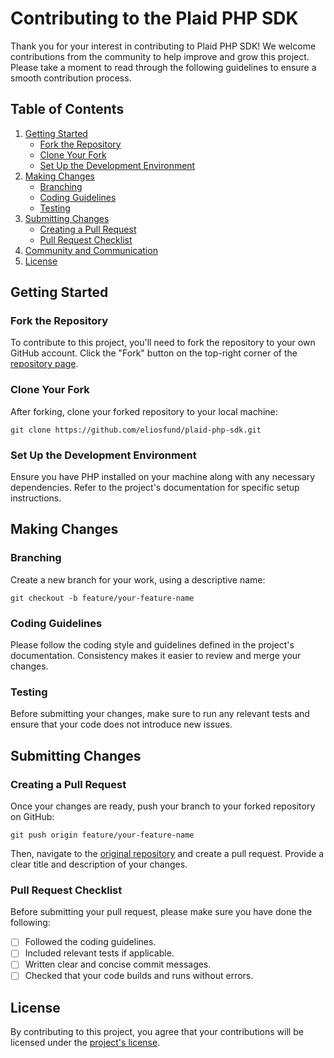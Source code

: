 # Contributing to the Plaid PHP SDK

Thank you for your interest in contributing to Plaid PHP SDK! We welcome contributions from the community to help improve and grow this project. Please take a moment to read through the following guidelines to ensure a smooth contribution process.

## Table of Contents
1. [Getting Started](#getting-started)
    - [Fork the Repository](#fork-the-repository)
    - [Clone Your Fork](#clone-your-fork)
    - [Set Up the Development Environment](#set-up-the-development-environment)
2. [Making Changes](#making-changes)
    - [Branching](#branching)
    - [Coding Guidelines](#coding-guidelines)
    - [Testing](#testing)
3. [Submitting Changes](#submitting-changes)
    - [Creating a Pull Request](#creating-a-pull-request)
    - [Pull Request Checklist](#pull-request-checklist)
4. [Community and Communication](#community-and-communication)
5. [License](#license)

## Getting Started

### Fork the Repository

To contribute to this project, you'll need to fork the repository to your own GitHub account. Click the "Fork" button on the top-right corner of the [repository page](https://github.com/eliosfund/plaid-php-sdk).

### Clone Your Fork

After forking, clone your forked repository to your local machine:

```shell
git clone https://github.com/eliosfund/plaid-php-sdk.git
```

### Set Up the Development Environment

Ensure you have PHP installed on your machine along with any necessary dependencies. Refer to the project's documentation for specific setup instructions.

## Making Changes

### Branching

Create a new branch for your work, using a descriptive name:

```shell
git checkout -b feature/your-feature-name
```

### Coding Guidelines

Please follow the coding style and guidelines defined in the project's documentation. Consistency makes it easier to review and merge your changes.

### Testing

Before submitting your changes, make sure to run any relevant tests and ensure that your code does not introduce new issues.

## Submitting Changes

### Creating a Pull Request

Once your changes are ready, push your branch to your forked repository on GitHub:

```shell
git push origin feature/your-feature-name
```

Then, navigate to the [original repository](https://github.com/eliosfund/plaid-php-sdk) and create a pull request. Provide a clear title and description of your changes.

### Pull Request Checklist

Before submitting your pull request, please make sure you have done the following:
- [ ] Followed the coding guidelines.
- [ ] Included relevant tests if applicable.
- [ ] Written clear and concise commit messages.
- [ ] Checked that your code builds and runs without errors.

## License

By contributing to this project, you agree that your contributions will be licensed under the [project's license](https://github.com/eliosfund/plaid-php-sdk).
```